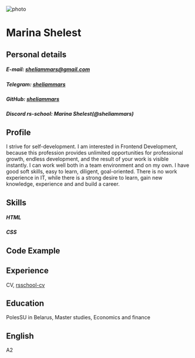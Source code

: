 ![photo](https://github.com/sheliammars/rsschool-cv/assets/105674659/df180670-5399-4a12-869a-9bed39119510)
# **Marina Shelest**
## **Personal details**
##### **E-mail:** sheliammars@gmail.com
##### **Telegram:** [sheliammars](https://t.me/sheliammars)
##### **GitHub:** [sheliammars](https://github.com/sheliammars)
##### **Discord rs-school:** Marina Shelest(@sheliammars)
## **Profile**
I strive for self-development. I am interested in Frontend Development, because this profession provides unlimited opportunities for professional growth, endless development, and the result of your work is visible instantly.
I can work well both in a team environment and on my own. I have good soft skills, easy to learn, diligent, goal-oriented. 
There is no work experience in IT, while there is a strong desire to learn, gain new knowledge, experience and and build a career.
## **Skills**
##### HTML
##### CSS
## **Code Example**
## **Experience**
CV, [rsschool-cv](https://github.com/sheliammars/rsschool-cv)
## **Education**
PolesSU in Belarus, Master studies, Economics and finance
## **English**
A2
